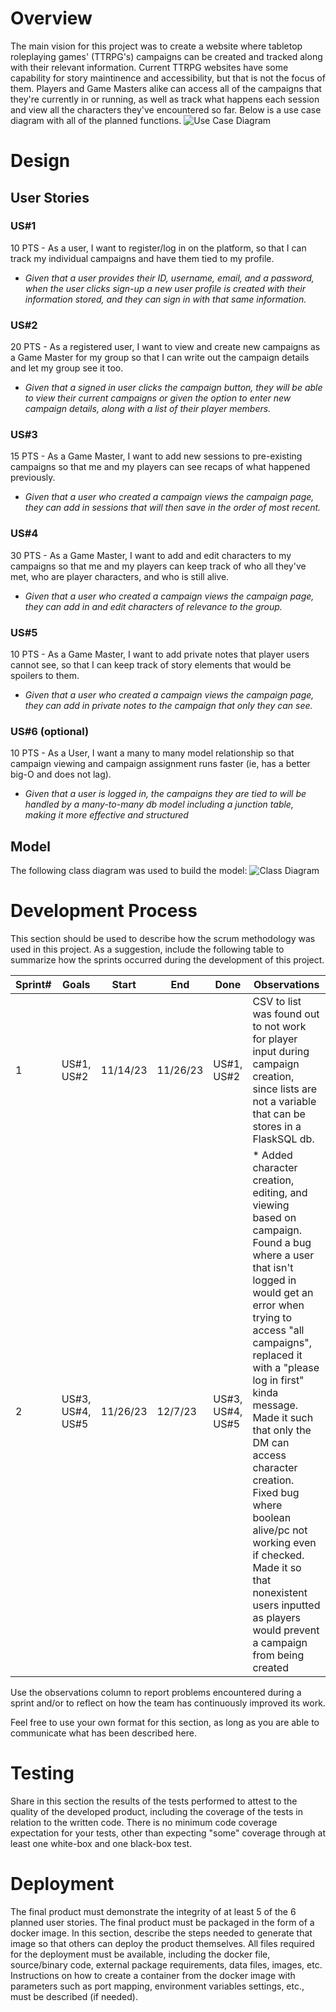 # Overview

The main vision for this project was to create a website where tabletop roleplaying games' (TTRPG's) campaigns can be created and tracked along with their relevant information. Current TTRPG websites have some capability for story maintinence and accessibility, but that is not the focus of them. Players and Game Masters alike can access all of the campaigns that they're currently in or running, as well as track what happens each session and view all the characters they've encountered so far. Below is a use case diagram with all of the planned functions. 
![Use Case Diagram](https://cdn.discordapp.com/attachments/1154504238156746863/1181769384843284662/Use_case_diagram_2.png?ex=65824381&is=656fce81&hm=e25d1525a007b5f3985ac4598ce4006d42e78b0203bd0f49a5e1d236d962212d&)

# Design

## User Stories

### US#1
10 PTS - As a user, I want to register/log in on the platform, so that I can track my individual campaigns and have them tied to my profile. 
* *Given that a user provides their ID, username, email, and a password, when the user clicks sign-up a new user profile is created with their information stored, and they can sign in with that same information.*
### US#2 
20 PTS - As a registered user, I want to view and create new campaigns as a Game Master for my group so that I can write out the campaign details and let my group see it too. 
* *Given that a signed in user clicks the campaign button, they will be able to view their current campaigns or given the option to enter new campaign details, along with a list of their player members.*
### US#3
15 PTS - As a Game Master, I want to add new sessions to pre-existing campaigns so that me and my players can see recaps of what happened previously. 
* *Given that a user who created a campaign views the campaign page, they can add in sessions that will then save in the order of most recent.*
### US#4
30 PTS - As a Game Master, I want to add and edit characters to my campaigns so that me and my players can keep track of who all they've met, who are player characters, and who is still alive. 
* *Given that a user who created a campaign views the campaign page, they can add in and edit characters of relevance to the group.*
### US#5
10 PTS - As a Game Master, I want to add private notes that player users cannot see, so that I can keep track of story elements that would be spoilers to them. 
* *Given that a user who created a campaign views the campaign page, they can add in private notes to the campaign that only they can see.*
### US#6 (optional)
10 PTS - As a User, I want a many to many model relationship so that campaign viewing and campaign assignment runs faster (ie, has a better big-O and does not lag).
* *Given that a user is logged in, the campaigns they are tied to will be handled by a many-to-many db model including a junction table, making it more effective and structured*
## Model 

The following class diagram was used to build the model:  ![Class Diagram](https://cdn.discordapp.com/attachments/1154504238156746863/1181769384243515454/CS1_Final_class_UML_9.png?ex=65824381&is=656fce81&hm=01a6c5f250edce599a7366d8dfc5b2dd9769075cc7fac0cce5b70e85c7edc3fa&)

# Development Process 

This section should be used to describe how the scrum methodology was used in this project. As a suggestion, include the following table to summarize how the sprints occurred during the development of this project.

|Sprint#|Goals|Start|End|Done|Observations|
|---|---|---|---|---|---|
|1|US#1, US#2|11/14/23|11/26/23|US#1, US#2|CSV to list was found out to not work for player input during campaign creation, since lists are not a variable that can be stores in a FlaskSQL db.|
|2|US#3, US#4, US#5 |11/26/23|12/7/23|US#3, US#4, US#5| * Added character creation, editing, and viewing based on campaign. Found a bug where a user that isn't logged in would get an error when trying to access "all campaigns", replaced it with a "please log in first" kinda message. Made it such that only the DM can access character creation. Fixed bug where boolean alive/pc not working even if checked. Made it so that nonexistent users inputted as players would prevent a campaign from being created
Use the observations column to report problems encountered during a sprint and/or to reflect on how the team has continuously improved its work.

Feel free to use your own format for this section, as long as you are able to communicate what has been described here.

# Testing 

Share in this section the results of the tests performed to attest to the quality of the developed product, including the coverage of the tests in relation to the written code. There is no minimum code coverage expectation for your tests, other than expecting "some" coverage through at least one white-box and one black-box test.

# Deployment 

The final product must demonstrate the integrity of at least 5 of the 6 planned user stories. The final product must be packaged in the form of a docker image. In this section, describe the steps needed to generate that image so that others can deploy the product themselves. All files required for the deployment must be available, including the docker file, source/binary code, external package requirements, data files, images, etc. Instructions on how to create a container from the docker image with parameters such as port mapping, environment variables settings, etc., must be described (if needed). 
